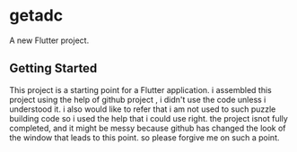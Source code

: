 # getadc

A new Flutter project.

## Getting Started

This project is a starting point for a Flutter application.
 i assembled this project using the help of github project , i didn't use the code unless i understood it.
 i also would like to refer that i am not used to such puzzle building code so i used the help that i could use right.
 the project isnot fully completed, and it might be messy because github has changed the look of the window that leads to this point. 
 so please forgive me on such a point.
